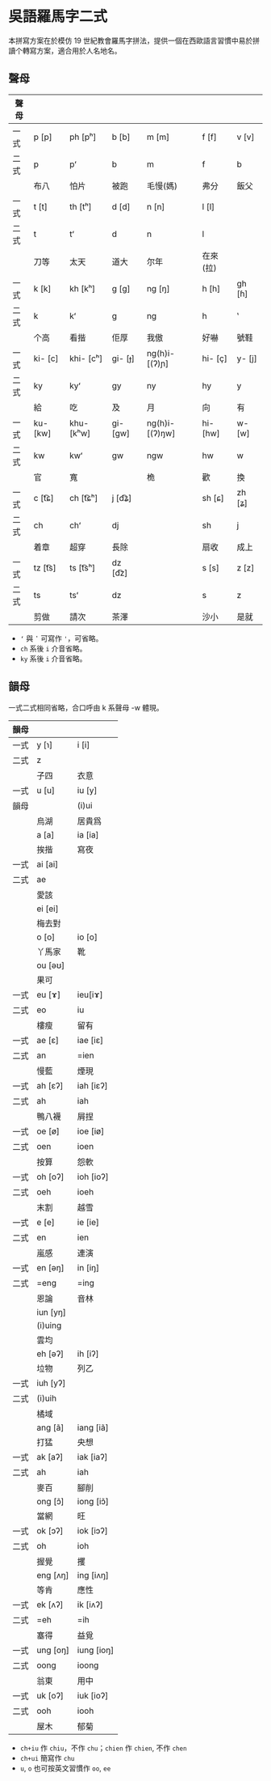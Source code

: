 # 吳語羅馬字二式

本拼寫方案在於模仿 19 世紀教會羅馬字拼法，提供一個在西歐語言習慣中易於拼讀个轉寫方案，適合用於人名地名。

## 聲母

| 聲母 |          |            |          |                 |          |        |
| ---- | -------- | ---------- | -------- | --------------- | -------- | ------ |
| 一式 | p [p]    | ph [pʰ]    | b [b]    | m [m]           | f [f]    | v [v]  |
| 二式 | p        | pʻ         | b        | m               | f        | b      |
|      | 布八     | 怕片       | 被跑     | 毛慢(媽)        | 弗分     | 飯父   |
| 一式 | t [t]    | th [tʰ]    | d [d]    | n [n]           | l [l]    |        |
| 二式 | t        | tʻ         | d        | n               | l        |        |
|      | 刀等     | 太天       | 道大     | 尔年            | 在來(拉) |        |
| 一式 | k [k]    | kh [kʰ]    | g [ɡ]    | ng [ŋ]          | h [h]    | gh [ɦ] |
| 二式 | k        | kʻ         | g        | ng              | h        | ʽ      |
|      | 个高     | 看揩       | 佢厚     | 我傲            | 好嚇     | 號鞋   |
| 一式 | ki- [c]  | khi- [cʰ]  | gi- [ɟ]  | ng(h)i- [(ʔ)ɲ]  | hi- [ç]  | y- [j] |
| 二式 | ky       | kyʻ        | gy       | ny              | hy       | y      |
|      | 給       | 吃         | 及       | 月              | 向       | 有     |
| 一式 | ku- [kw] | khu- [kʰw] | gi- [ɡw] | ng(h)i- [(ʔ)ŋw] | hi- [hw] | w- [w] |
| 二式 | kw       | kwʻ        | gw       | ngw             | hw       | w      |
|      | 官       | 寬         |          | 桅              | 歡       | 換     |
| 一式 | c [t͡ɕ]   | ch [t͡ɕʰ]   | j [d͡ʑ]   |                 | sh [ɕ]   | zh [ʑ] |
| 二式 | ch       | chʻ        | dj       |                 | sh       | j      |
|      | 着章     | 超穿       | 長除     |                 | 扇收     | 成上   |
| 一式 | tz [t͡s]  | ts [t͡sʰ]   | dz [d͡z]  |                 | s [s]    | z [z]  |
| 二式 | ts       | tsʻ        | dz       |                 | s        | z      |
|      | 剪做     | 請次       | 茶澤     |                 | 沙小     | 是就   |

- `ʻ` 與 `ʽ` 可寫作 `'`，可省略。
- `ch` 系後 `i` 介音省略。
- `ky` 系後 `i` 介音省略。

## 韻母

一式二式相同省略，合口呼由 k 系聲母 -w 體現。

| 韻母 |          |            |
| ---- | -------- | ---------- |
| 一式 | y [ɿ]    | i [i]      |
| 二式 | z        |            |
|      | 子四     | 衣意       |
| 一式 | u [u]    | iu [y]     |
| 韻母 |          | (i)ui      |
|      | 烏湖     | 居貴爲     |
|      | a [a]    | ia [ia]    |
|      | 挨揩     | 寫夜       |
| 一式 | ai [ai]  |            |
| 二式 | ae       |            |
|      | 愛該     |            |
|      | ei [ei]  |            |
|      | 梅去對   |            |
|      | o [o]    | io [o]     |
|      | 丫馬家   | 靴         |
|      | ou [əʊ]  |            |
|      | 果可     |            |
| 一式 | eu [ɤ]   | ieu[iɤ]    |
| 二式 | eo       | iu         |
|      | 樓瘦     | 留有       |
| 一式 | ae [ɛ]   | iae [iɛ]   |
| 二式 | an       | =ien       |
|      | 慢藍     | 煙現       |
| 一式 | ah [ɛʔ]  | iah [iɛʔ]  |
| 二式 | ah       | iah        |
|      | 鴨八襪   | 屑捏       |
| 一式 | oe [ø]   | ioe [iø]   |
| 二式 | oen      | ioen       |
|      | 按算     | 怨軟       |
| 一式 | oh [oʔ]  | ioh [ioʔ]  |
| 二式 | oeh      | ioeh       |
|      | 末割     | 越雪       |
| 一式 | e [e]    | ie [ie]    |
| 二式 | en       | ien        |
|      | 嵐感     | 連演       |
| 一式 | en [əŋ]  | in [iŋ]    |
| 二式 | =eng     | =ing       |
|      | 恩論     | 音林       |
|      | iun [yŋ] |            |
|      | (i)uing  |            |
|      | 雲均     |            |
|      | eh [əʔ]  | ih [iʔ]    |
|      | 垃物     | 列乙       |
| 一式 | iuh [yʔ] |            |
| 二式 | (i)uih   |            |
|      | 橘域     |            |
|      | ang [ã]  | iang [iã]  |
|      | 打猛     | 央想       |
| 一式 | ak [aʔ]  | iak [iaʔ]  |
| 二式 | ah       | iah        |
|      | 麥百     | 腳削       |
|      | ong [ɔ̃]  | iong [iɔ̃]  |
|      | 當網     | 旺         |
| 一式 | ok [ɔʔ]  | iok [iɔʔ]  |
| 二式 | oh       | ioh        |
|      | 握覺     | 攫         |
|      | eng [ʌŋ] | ing [iʌŋ]  |
|      | 等肯     | 應性       |
| 一式 | ek [ʌʔ]  | ik [iʌʔ]   |
| 二式 | =eh      | =ih        |
|      | 塞得     | 益覓       |
| 一式 | ung [oŋ] | iung [ioŋ] |
| 二式 | oong     | ioong      |
|      | 翁東     | 用中       |
| 一式 | uk [oʔ]  | iuk [ioʔ]  |
| 二式 | ooh      | iooh       |
|      | 屋木     | 郁菊       |

- `ch+iu` 作 `chiu`，不作 `chu`；`chien` 作 `chien`, 不作 `chen`
- `ch+ui` 簡寫作 `chu`
- `u`, `o` 也可按英文習慣作 `oo`, `ee`
